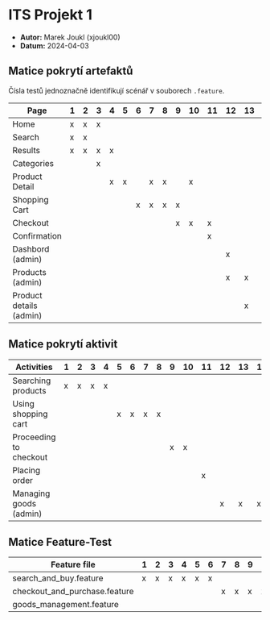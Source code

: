 # ITS Projekt 1

- **Autor:** Marek Joukl (xjoukl00)
- **Datum:** 2024-04-03

## Matice pokrytí artefaktů

Čísla testů jednoznačně identifikují scénář v souborech `.feature`.

| Page                      | 1 | 2 | 3 | 4 | 5 | 6 | 7 | 8 | 9 | 10 | 11 | 12 | 13 | 14 | 15 | 16 |
|---------------------------|---|---|---|---|---|---|---|---|---|----|----|----|----|----|----|----|
| Home                      | x | x | x |   |   |   |   |   |   |    |    |    |    |    |    |    |
| Search                    | x | x |   |   |   |   |   |   |   |    |    |    |    |    |    |    |
| Results                   | x | x | x | x |   |   |   |   |   |    |    |    |    |    |    |    |
| Categories                |   |   | x |   |   |   |   |   |   |    |    |    |    |    |    |    |
| Product Detail            |   |   |   | x | x |   | x | x |   | x  |    |    |    |    |    |    |
| Shopping Cart             |   |   |   |   |   | x | x | x | x |    |    |    |    |    |    |    |
| Checkout                  |   |   |   |   |   |   |   |   | x | x  | x  |    |    |    |    |    |
| Confirmation              |   |   |   |   |   |   |   |   |   |    | x  |    |    |    |    |    |
| Dashbord (admin)          |   |   |   |   |   |   |   |   |   |    |    | x  |    |    |    |    |
| Products (admin)          |   |   |   |   |   |   |   |   |   |    |    | x  | x  | x  | x  | x  |
| Product details (admin)   |   |   |   |   |   |   |   |   |   |    |    |    | x  | x  |    |    |

## Matice pokrytí aktivit

| Activities                | 1 | 2 | 3 | 4 | 5 | 6 | 7 | 8 | 9 | 10 | 11 | 12 | 13 | 14 | 15 | 16 |
|---------------------------|---|---|---|---|---|---|---|---|---|----|----|----|----|----|----|----|
| Searching products        | x | x | x | x |   |   |   |   |   |    |    |    |    |    |    |    |
| Using shopping cart       |   |   |   |   | x | x | x | x |   |    |    |    |    |    |    |    |
| Proceeding to checkout    |   |   |   |   |   |   |   |   | x | x  |    |    |    |    |    |    |
| Placing order             |   |   |   |   |   |   |   |   |   |    | x  |    |    |    |    |    |
| Managing goods (admin)    |   |   |   |   |   |   |   |   |   |    |    | x  | x  | x  | x  | x  |


## Matice Feature-Test

| Feature file                  | 1 | 2 | 3 | 4 | 5 | 6 | 7 | 8 | 9 | 10 | 11 | 12 | 13 | 14 | 15 | 16 |
|-------------------------------|---|---|---|---|---|---|---|---|---|----|----|----|----|----|----|----|
| search_and_buy.feature        | x | x | x | x | x | x |   |   |   |    |    |    |    |    |    |    |
| checkout_and_purchase.feature |   |   |   |   |   |   | x | x | x |  x | x  |    |    |    |    |    |
| goods_management.feature      |   |   |   |   |   |   |   |   |   |    |    | x  | x  | x  | x  | x  |

